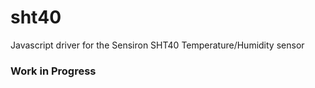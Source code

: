 # sht40
Javascript driver for the Sensiron SHT40 Temperature/Humidity sensor

### Work in Progress ###
